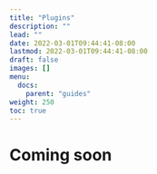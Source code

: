 ```yaml
---
title: "Plugins"
description: ""
lead: ""
date: 2022-03-01T09:44:41-08:00
lastmod: 2022-03-01T09:44:41-08:00
draft: false
images: []
menu:
  docs:
    parent: "guides"
weight: 250
toc: true
---
```


# Coming soon
